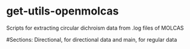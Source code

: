 # get-utils-openmolcas
Scripts for extracting circular dichroism data from .log files of MOLCAS 

#Sections: Directional, for directional data and main, for regular data
